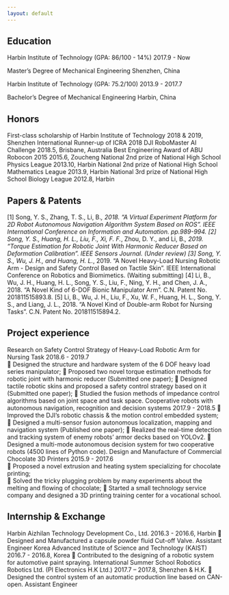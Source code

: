 ```yaml
---
layout: default
---
```


## Education

Harbin Institute of Technology (GPA: 86/100 - 14%)	2017.9 - Now

Master’s Degree of Mechanical Engineering	Shenzhen, China

Harbin Institute of Technology (GPA: 75.2/100)	2013.9 - 2017.7

Bachelor’s Degree of Mechanical Engineering	Harbin, China

## Honors

First-class scholarship of Harbin Institute of Technology	2018 & 2019, Shenzhen
International Runner-up of ICRA 2018 DJI RoboMaster AI Challenge	2018.5, Brisbane, Australia
Best Engineering Award of ABU Robocon 2015	2015.6, Zoucheng
National 2nd prize of National High School Physics League	2013.10, Harbin
National 2nd prize of National High School Mathematics League	2013.9, Harbin
National 3rd prize of National High School Biology League	2012.8, Harbin

## Papers & Patents

[1] Song, Y. S., Zhang, T. S., Li, B.*, 2018. “A Virtual Experiment Platform for 2D Robot Autonomous Navigation Algorithm System Based on ROS”. IEEE International Conference on Information and Automation. pp.989-994.
[2] Song, Y. S., Huang, H. L., Liu, F., Xi, F. F.*, Zhou, D. Y., and Li, B.*, 2019. “Torque Estimation for Robotic Joint With Harmonic Reducer Based on Deformation Calibration”. IEEE Sensors Journal. (Under review)
[3] Song, Y. S., Wu, J. H., and Huang, H. L.*, 2019. “A Novel Heavy-Load Nursing Robotic Arm - Design and Safety Control Based on Tactile Skin”. IEEE International Conference on Robotics and Biomimetics. (Waiting submitting)
[4] Li, B., Wu, J. H., Huang, H. L., Song, Y. S., Liu, F., Ning, Y. H., and Chen, J. A., 2018. “A Novel Kind of 6-DOF Bionic Manipulator Arm”. C.N. Patent No. 201811515893.8.
[5] Li, B., Wu, J. H., Liu, F., Xu, W. F., Huang, H. L., Song, Y. S., and Liang, J. L., 2018. “A Novel Kind of Double-arm Robot for Nursing Tasks”. C.N. Patent No. 201811515894.2.

## Project experience

Research on Safety Control Strategy of Heavy-Load Robotic Arm for Nursing Task      2018.6 - 2019.7   
	Designed the structure and hardware system of the 6 DOF heavy load series manipulator; 
	Proposed two novel torque estimation methods for robotic joint with harmonic reducer (Submitted one paper); 
	Designed tactile robotic skins and proposed a safety control strategy based on it (Submitted one paper);
	Studied the fusion methods of impedance control algorithms based on joint space and task space. 
Cooperative robots with autonomous navigation, recognition and decision systems       2017.9 - 2018.5
	Improved the DJI’s robotic chassis & the motion control embedded system;
	Designed a multi-sensor fusion autonomous localization, mapping and navigation system (Published one paper); 
	Realized the real-time detection and tracking system of enemy robots’ armor decks based on YOLOv2.
	Designed a multi-mode autonomous decision system for two cooperative robots (4500 lines of Python code).
Design and Manufacture of Commercial Chocolate 3D Printers                       2015.9 - 2017.6             
	Proposed a novel extrusion and heating system specializing for chocolate printing;   
	Solved the tricky plugging problem by many experiments about the melting and flowing of chocolate;
	Started a small technology service company and designed a 3D printing training center for a vocational school.

## Internship & Exchange

Harbin Aizhilan Technology Development Co., Ltd.	2016.3 - 2016.6, Harbin
	Designed and Manufactured a capsule powder fluid Cut-off Valve.	Assistant Engineer
Korea Advanced Institute of Science and Technology (KAIST)	2016.7 - 2016.8, Korea
	Contributed to the designing of a robotic system for automotive paint spraying.	International Summer School
Robotics Robotics Ltd. (PI Electronics H.K Ltd.)	2017.7 – 2017.8, Shenzhen & H.K.
	Designed the control system of an automatic production line based on CAN-open.	Assistant Engineer

